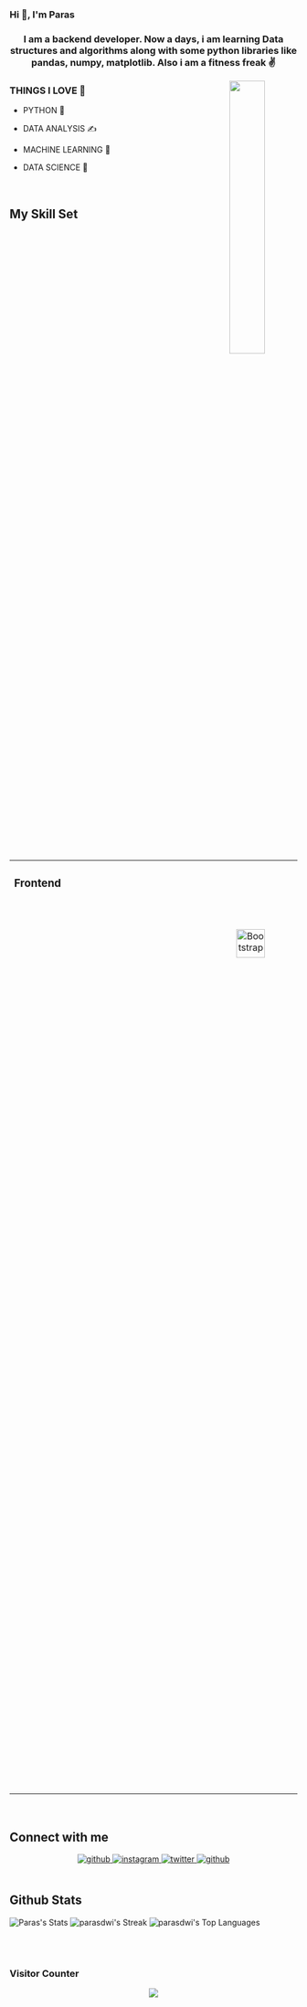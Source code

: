 

### Hi 👋, I'm Paras  
### <div align="center">I am a backend developer. Now a days, i am learning Data structures and algorithms along with some python libraries like pandas, numpy, matplotlib. Also i am a fitness freak ✌️</div>  
  

<div align="center">
<img src="https://camo.githubusercontent.com/e20822b4282c07ffd010cd05f855a6561d3b62358ca9e607e4901288dd748fcb/68747470733a2f2f63646e2e6472696262626c652e636f6d2f75736572732f323133313939332f73637265656e73686f74732f343934383733362f74686f75676874776f726b732d6769665f6472696262626c652e676966" align="right" style="width: 35%" />
</div>  
  



### THINGS I LOVE 💖  
- PYTHON  🐍  
  

- DATA ANALYSIS ✍️  
  

- MACHINE LEARNING 🤖  
  

- DATA SCIENCE 🤯  
  

<br/>  


## My Skill Set  
<table><tr><td valign="top" width="40%">



### Frontend  
<div align="center">  
<a href="https://getbootstrap.com/docs/3.4/javascript/" target="_blank"><img style="margin: 50px" src="https://profilinator.rishav.dev/skills-assets/bootstrap-plain.svg" alt="Bootstrap" height="50" /></a>  
<a href="https://www.w3schools.com/css/" target="_blank"><img style="margin: 15px" src="https://profilinator.rishav.dev/skills-assets/css3-original-wordmark.svg" alt="CSS3" height="50" /></a>  
<a href="https://en.wikipedia.org/wiki/HTML5" target="_blank"><img style="margin: 15px" src="https://profilinator.rishav.dev/skills-assets/html5-original-wordmark.svg" alt="HTML5" height="50" /></a>  
<a href="https://www.javascript.com/" target="_blank"><img style="margin: 15px" src="https://profilinator.rishav.dev/skills-assets/javascript-original.svg" alt="JavaScript" height="50" /></a>  
<a href="https://www.mysql.com/" target="_blank"><img style="margin: 15px" src="https://profilinator.rishav.dev/skills-assets/mysql-original-wordmark.svg" alt="MySQL" height="50" /></a>  
<a href="https://github.com/" target="_blank"><img style="margin: 15px" src="https://profilinator.rishav.dev/skills-assets/git-scm-icon.svg" alt="Git" height="60" /></a>  
<a href="https://www.cprogramming.com/" target="_blank"><img style="margin:605px" src="https://profilinator.rishav.dev/skills-assets/c-original.svg" alt="C" height="50" /></a>  
<a href="https://www.python.org/" target="_blank"><img style="margin: 50px" src="https://profilinator.rishav.dev/skills-assets/python-original.svg" alt="Python" height="50" /></a>  
</div>

</td><td valign="top" width="40%">



### Backend  
<div align="center">  
<a href="https://www.javascript.com/" target="_blank"><img style="margin: 15px" src="https://profilinator.rishav.dev/skills-assets/javascript-original.svg" alt="JavaScript" height="50" /></a>  
<a href="https://www.python.org/" target="_blank"><img style="margin: 15px" src="https://profilinator.rishav.dev/skills-assets/python-original.svg" alt="Python" height="50" /></a>  
<a href="https://github.com/" target="_blank"><img style="margin: 15px" src="https://profilinator.rishav.dev/skills-assets/git-scm-icon.svg" alt="Git" height="50" /></a>  
<a href="https://www.gnu.org/software/bash/" target="_blank"><img style="margin: 15px" src="https://profilinator.rishav.dev/skills-assets/gnu_bash-icon.svg" alt="Bash" height="50" /></a>  
<a href="https://www.djangoproject.com/" target="_blank"><img style="margin: 15px" src="https://profilinator.rishav.dev/skills-assets/django-original.svg" alt="Django" height="50" /></a>  
</div>

</td><td valign="top" width=40%">

### DevOps  
<div align="center">  
<a href="https://cloud.google.com/" target="_blank"><img style="margin: 15px" src="https://profilinator.rishav.dev/skills-assets/google_cloud-icon.svg" alt="GCP" height="50" /></a>  
<a href="https://github.com/" target="_blank"><img style="margin: 15px" src="https://profilinator.rishav.dev/skills-assets/git-scm-icon.svg" alt="Git" height="50" /></a>  
<a href="https://www.gnu.org/software/bash/" target="_blank"><img style="margin: 15px" src="https://profilinator.rishav.dev/skills-assets/gnu_bash-icon.svg" alt="Bash" height="50" /></a>  
</div>

</td></tr></table>  

<br/>  


## Connect with me  
<div align="center">
<a href="https://github.com/parasdwi" target="_blank">
<img src=https://img.shields.io/badge/github-%2324292e.svg?&style=for-the-badge&logo=github&logoColor=white alt=github style="margin-bottom: 5px;" />
</a>
<a href="https://instagram.com/paras_1915" target="_blank">
<img src=https://img.shields.io/badge/instagram-%23000000.svg?&style=for-the-badge&logo=instagram&logoColor=white alt=instagram style="margin-bottom: 5px;" />
</a>
<a href="https://twitter.com/@ParasDw41862487" target="_blank">
<img src=https://img.shields.io/badge/twitter-%2300acee.svg?&style=for-the-badge&logo=twitter&logoColor=white alt=twitter style="margin-bottom: 5px;" />
</a>  
<a href="https://https://leetcode.com/paras19155" target="_blank">
<img src=https://img.shields.io/badge/leetcode-%2324292e.svg?&style=for-the-badge&logo=leetcode&logoColor=white alt=github style="margin-bottom: 5px;" />
</a>
</div>  
  

<br/>  


## Github Stats  


![Paras's Stats](https://github-readme-stats.vercel.app/api?username=parasdwi&theme=dark&show_icons=true&hide_border=true&count_private=true)
![parasdwi's Streak](https://github-readme-streak-stats.herokuapp.com/?user=parasdwi&theme=dark&hide_border=true)
![parasdwi's Top Languages](https://github-readme-stats.vercel.app/api/top-langs/?username=parasdwi&theme=dark&show_icons=true&hide_border=true&layout=compact&align=center)

<br/>  

  

<br/>  



### Visitor Counter  
<div align="center">
<img src="https://komarev.com/ghpvc/?username=parasdwi&&style=flat-square" align="center" />
</div>  
  

<br/>  

<div align="center"></div>
<br />


